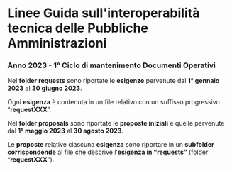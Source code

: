 
# Linee Guida sull'interoperabilità tecnica delle Pubbliche Amministrazioni 

### Anno 2023 - 1° Ciclo di mantenimento Documenti Operativi

Nel **folder requests** sono riportate le **esigenze** pervenute dal **1° gennaio 2023** al **30 giugno 2023**. 

Ogni **esigenza** è contenuta in un file relativo con un suffisso progressivo “**requestXXX**”.

Nel **folder proposals**  sono riportate le **proposte iniziali**  e quelle pervenute dal **1° maggio 2023** al  **30 agosto 2023**.

Le **proposte** relative ciascuna **esigenza** sono riportare in un **subfolder** **corrispondende** al file che descrive l’**esigenza in “requests”** (folder “**requestXXX**”).
